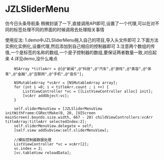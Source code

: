 # JZLSliderMenu
仿今日头条导航条
稍微封装了一下,直接调用API即可,设置了一个代理,可以在对不同的标签处理不同的界面的时候调用去处理相关事情

使用反法:
1.demo中JZLSliderMenu拖入自己的项目,导入头文件即可
2.下面方法实例化实例化,设置代理,然后添加到自己相应的控制器即可
3.注意两个数组的传值,一个是标签的名称的数组,一个是子控制器的数组,要保证两者数量一致,对应起来
4.详见demo,没什么难点
```
    NSArray *titleArr = @[@"新闻",@"科技",@"汽车",@"游戏",@"美容",@"体育",@"金融",@"互联网",@"手机",@"音乐"];
    
    NSMutableArray *vcArr = [NSMutableArray array];
    for (int i =0; i < titleArr.count ; i ++) {
        ListViewController *vc = [[ListViewController alloc] init];
        [vcArr addObject:vc];
    }

    self.sliderMenuView = [JZLSliderMenuView initWithFrame:CGRectMake(0, 20, [UIScreen mainScreen].bounds.size.width, 667 - 20) childViewControllers:vcArr titleArray:titleArr selectedIndex:2];
    self.sliderMenuView.delegate = self;
    [self.view addSubview:self.sliderMenuView];
    
    //模拟控制器数据处理
    ListViewController *vc = vcArr[2];
    vc.index = 2;
    [vc.tableView reloadData];
```
